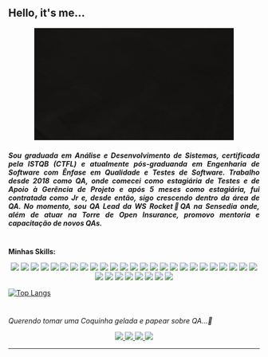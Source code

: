 ## Hello, it's me...
                            
 <p align="center">
  <img src="https://github.com/dani-cavalcanti/dani-cavalcanti/blob/master/Dani%20Cavalcanti.gif" width="400px"</img>
 
                                                                                                                                                             
<h5 align="justify"> Sou graduada em Análise e Desenvolvimento de Sistemas, certificada pela  ISTQB (CTFL) e atualmente pós-graduanda em Engenharia de Software com Ênfase em Qualidade e Testes de Software. 
Trabalho desde 2018 como QA, onde comecei como estagiária de Testes e de Apoio à Gerência de Projeto e após 5 meses como estagiária, fui contratada como Jr e, desde então, sigo crescendo dentro da área de QA. 
No momento, sou QA Lead da WS Rocket🚀QA na Sensedia onde, além de atuar na Torre de Open Insurance, promovo mentoria e capacitação de novos QAs.

</h5>               

#        

**Minhas Skills:**

<p align="center">
<img src="https://img.shields.io/badge/Scrum-800000?style=for-the-badge&logo=scrum&logoColor=white">
<img src="https://img.shields.io/badge/Kanban-FF00FF?style=for-the-badge&logo=kanban&logoColor=white">
<img src="https://img.shields.io/badge/C%23-7B68EE?style=for-the-badge&logo=c-sharp&logoColor=white">
<img src="https://img.shields.io/badge/.NET-5C2D91?style=for-the-badge&logo=.net&logoColor=white">
<img src="https://camo.githubusercontent.com/9d07c04bdd98c662d5df9d4e1cc1de8446ffeaebca330feb161f1fb8e1188204/68747470733a2f2f696d672e736869656c64732e696f2f62616467652f4a6176615363726970742d4637444631453f7374796c653d666f722d7468652d6261646765266c6f676f3d6a617661736372697074266c6f676f436f6c6f723d626c61636b">
<img src="https://img.shields.io/badge/Node.js-006400?style=for-the-badge&logo=node.js&logoColor=white">
<img src="https://img.shields.io/badge/Python-14354C?style=for-the-badge&logo=python&logoColor=white">
<img src="https://img.shields.io/badge/Java-ED8B00?style=for-the-badge&logo=java&logoColor=white">
<img src="https://img.shields.io/badge/PostgreSQL-316192?style=for-the-badge&logo=postgresql&logoColor=white">
<img src="https://img.shields.io/badge/SQL-000080?style=for-the-badge&logo=sqlserver&logoColor=white">
<img src="https://img.shields.io/badge/Oracle-FFA500?style=for-the-badge&logo=oracle&logoColor=white">
<img src="https://img.shields.io/badge/MongoDB-32CD32?style=for-the-badge&logo=mongodb&logoColor=white">
<img src="https://img.shields.io/badge/Swagger-228B22?style=for-the-badge&logo=swagger.js&logoColor=white">
<img src="https://img.shields.io/badge/Git-E34F26?style=for-the-badge&logo=git&logoColor=white">
<img src="https://img.shields.io/badge/Docker-2496ED?style=for-the-badge&logo=docker&logoColor=white">
<img src="https://img.shields.io/badge/VS%20Code-1E90FF?style=for-the-badge&logo=visualstudiocode&logoColor=white">
<img src="https://img.shields.io/badge/Visual%20Studio-9932CC?style=for-the-badge&logo=visualstudio&logoColor=white">
<img src="https://img.shields.io/badge/Net%20Beans-6495ED?style=for-the-badge&logo=netbeans&logoColor=white">
<img src="https://img.shields.io/badge/Eclipse-DDA0DD?style=for-the-badge&logo=eclipse&logoColor=white">
<img src="https://img.shields.io/badge/IntelliJ-4B0082?style=for-the-badge&logo=intellij&logoColor=white">
<img src="https://img.shields.io/badge/Robot%20Framework-3CB371?style=for-the-badge&logo=robotframework&logoColor=white">
<img src="https://img.shields.io/badge/Rest%20Assured-008B8B?style=for-the-badge&logo=restassured&logoColor=white">
<img src="https://img.shields.io/badge/Specflow-069829?style=for-the-badge&logo=specflow&logoColor=white">
<img src="https://img.shields.io/badge/Postman-FF660D?style=for-the-badge&logo=postman&logoColor=white">
<img src="https://img.shields.io/badge/Insomnia-9400D3?style=for-the-badge&logo=insomnia&logoColor=white">
<img src="https://img.shields.io/badge/Azure%20DevOps-4169E1?style=for-the-badge&logo=azuredevops&logoColor=white">
<img src="https://img.shields.io/badge/Azure%20TestPlan-9932CC?style=for-the-badge&logo=azuretestplan&logoColor=white">
<img src="https://img.shields.io/badge/Appium-4B0082?style=for-the-badge&logo=appium&logoColor=white">
<img src="https://img.shields.io/badge/Gherkin-069829?style=for-the-badge&logo=gherkin&logoColor=white">
<img src="https://img.shields.io/badge/Cypress-4F4F4F?style=for-the-badge&logo=cypress&logoColor=white">
<img src="https://img.shields.io/badge/JMeter-D2691E?style=for-the-badge&logo=apachejmeter&logoColor=white">
<img src="https://img.shields.io/badge/K6-A020F0?style=for-the-badge&logo=K6r&logoColor=white">
<img src="https://img.shields.io/badge/Pytest-A52A2A?style=for-the-badge&logo=pytest&logoColor=white">
  
[![Top Langs](https://github-readme-stats.vercel.app/api/top-langs/?username=dani-cavalcanti&langs_count=8&layout=compact)](https://github.com/dani-cavalcanti/github-readme-stats)
                   
#
                   
*Querendo tomar uma Coquinha gelada e papear sobre QA...:cup_with_straw:*
                   
<p align="center">
<a href="https://www.instagram.com/qadanicavalcanti" alt="Instagram" target="_blank">
  <img src="https://img.shields.io/badge/-Instagram-DF0174?style=for-the-badge&labelColor=DF0174&logo=instagram&logoColor=white&link=https://www.instagram.com/qadanicavalcanti">
</a>
<a href=mailto:danicavalcanticoelho@gmail.com" alt="Gmail" target="_blank">
  <img src="https://img.shields.io/badge/Gmail-D14836?style=for-the-badge&logo=gmail&logoColor=white&link=mailto:danicavalcanticoelho@gmail.com">
</a>
<a href="https://www.linkedin.com/dani-cavalcanti-qa" alt="LinkedIn" target="_blank">
  <img src="https://img.shields.io/badge/LinkedIn-0077B5?style=for-the-badge&logo=linkedin&logoColor=white">
</a>        
<a href="https://medium.com/@danicavalcanticoelho" alt="Medium" target="_blank">
  <img src="https://img.shields.io/badge/Medium-2F4F4F?style=for-the-badge&logo=medium&logoColor=black">
</a>      
</p>

***                                                                                                       
